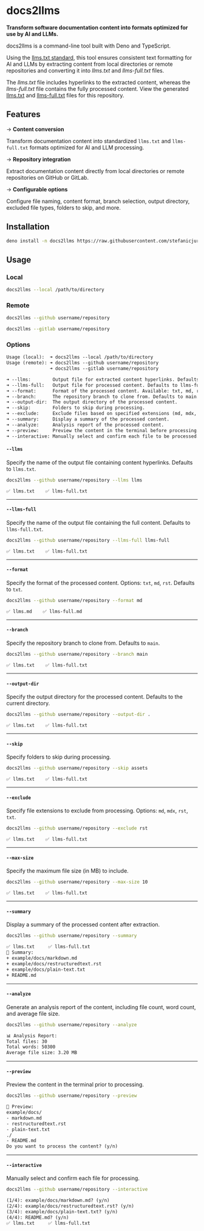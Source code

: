 # docs2llms

**Transform software documentation content into formats optimized for use by AI and LLMs.**

docs2llms is a command-line tool built with Deno and TypeScript.

Using the [llms.txt standard](https://llmstxt.org/), this tool ensures consistent text formatting for AI and LLMs by extracting content from local directories or remote repositories and converting it into *llms.txt* and *llms-full.txt* files.

The *llms.txt* file includes hyperlinks to the extracted content, whereas the *llms-full.txt* file contains the fully processed content. View the generated [llms.txt](https://github.com/stefanicjuraj/docs2llms/blob/main/llms.txt) and [llms-full.txt](https://github.com/stefanicjuraj/docs2llms/blob/main/llms-full.txt) files for this repository.

## Features

&rarr; **Content conversion**

Transform documentation content into standardized `llms.txt` and `llms-full.txt` formats optimized for AI and LLM processing.

&rarr; **Repository integration**

Extract documentation content directly from local directories or remote repositories on GitHub or GitLab.

&rarr; **Configurable options**

Configure file naming, content format, branch selection, output directory, excluded file types, folders to skip, and more.

## Installation

```sh
deno install -n docs2llms https://raw.githubusercontent.com/stefanicjuraj/docs2llms/main/index.ts --allow-read --allow-net --allow-write --allow-run --global -f
```

## Usage

### Local

```sh
docs2llms --local /path/to/directory
```

### Remote

```sh
docs2llms --github username/repository
```

```sh
docs2llms --gitlab username/repository
```

### Options

```txt
Usage (local):  ➜ docs2llms --local /path/to/directory
Usage (remote): ➜ docs2llms --github username/repository
                ➜ docs2llms --gitlab username/repository

➜ --llms:        Output file for extracted content hyperlinks. Defaults to llms.txt.
➜ --llms-full:   Output file for processed content. Defaults to llms-full.txt.
➜ --format:      Format of the processed content. Available: txt, md, rst.
➜ --branch:      The repository branch to clone from. Defaults to main.
➜ --output-dir:  The output directory of the processed content.
➜ --skip:        Folders to skip during processing.
➜ --exclude:     Exclude files based on specified extensions (md, mdx, rst, txt).
➜ --summary:     Display a summary of the processed content.
➜ --analyze:     Analysis report of the processed content.
➜ --preview:     Preview the content in the terminal before processing.
➜ --interactive: Manually select and confirm each file to be processed.
```

#### **`--llms`**

Specify the name of the output file containing content hyperlinks. Defaults to `llms.txt`.

```bash
docs2llms --github username/repository --llms llms
```
  
`✅ llms.txt    ✅ llms-full.txt`
  
---

#### **`--llms-full`**

Specify the name of the output file containing the full content. Defaults to `llms-full.txt`.

```bash
docs2llms --github username/repository --llms-full llms-full
```

`✅ llms.txt    ✅ llms-full.txt`

---

#### **`--format`**

Specify the format of the processed content. Options: `txt`, `md`, `rst`. Defaults to `txt`.

```bash
docs2llms --github username/repository --format md
```

`✅ llms.md    ✅ llms-full.md`

---

#### **`--branch`**

Specify the repository branch to clone from. Defaults to `main`.

```bash
docs2llms --github username/repository --branch main
```

`✅ llms.txt    ✅ llms-full.txt`

---

#### **`--output-dir`**

Specify the output directory for the processed content. Defaults to the current directory.

```bash
docs2llms --github username/repository --output-dir .
```

`✅ llms.txt    ✅ llms-full.txt`

---

#### **`--skip`**

Specify folders to skip during processing.

```bash
docs2llms --github username/repository --skip assets
```

`✅ llms.txt    ✅ llms-full.txt`

---

#### **`--exclude`**

Specify file extensions to exclude from processing. Options: `md`, `mdx`, `rst`, `txt`.

```bash
docs2llms --github username/repository --exclude rst
```

`✅ llms.txt    ✅ llms-full.txt`

---

#### **`--max-size`**

Specify the maximum file size (in MB) to include.

```bash
docs2llms --github username/repository --max-size 10
```

`✅ llms.txt    ✅ llms-full.txt`

---

#### **`--summary`**

Display a summary of the processed content after extraction.

```bash
docs2llms --github username/repository --summary
```

```txt
✅ llms.txt     ✅ llms-full.txt
📄 Summary:
+ example/docs/markdown.md
+ example/docs/restructuredtext.rst
+ example/docs/plain-text.txt
+ README.md
```

---

#### **`--analyze`**

Generate an analysis report of the content, including file count, word count, and average file size.

```bash
docs2llms --github username/repository --analyze
```

```txt
📊 Analysis Report:
Total files: 30
Total words: 50300
Average file size: 3.20 MB
```

---

#### **`--preview`**

Preview the content in the terminal prior to processing.

```bash
docs2llms --github username/repository --preview
```

```txt
📂 Preview:
example/docs/
- markdown.md
- restructuredtext.rst
- plain-text.txt
./
- README.md
Do you want to process the content? (y/n)
```

---

#### **`--interactive`**

Manually select and confirm each file for processing.

```bash
docs2llms --github username/repository --interactive
```

```txt
(1/4): example/docs/markdown.md? (y/n)
(2/4): example/docs/restructuredtext.rst? (y/n)
(3/4): example/docs/plain-text.txt? (y/n)
(4/4): README.md? (y/n)
✅ llms.txt     ✅ llms-full.txt
```
